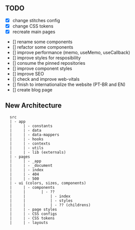 ## TODO
- [x] change stitches config
- [x] change CSS tokens
- [x] recreate main pages
- [] rename some components
- [] refactor some components
- [] improve performance (memo, useMemo, useCallback)
- [] improve styles for resposibility
- [] consume the pinned repositories
- [] improve component styles
- [] improve SEO
- [] check and improve web-vitals
- [] finish to internationalize the website (PT-BR and EN)
- [] create blog page

## New Architecture

```
  src
  | - app
  |     | - constants
  |     | - data
  |     | - data-mappers
  |     | - hooks
  |     | - contexts
  |     | - utils
  |     | - lib (externals)
  | - pages
  |     | - _app
  |     | - _document
  |     | - index
  |     | - 404
  |     | - 500
  | - ui (colors, sizes, components)
  |     | - components
  |     |       | - ??
  |     |           | - index
  |     |           | - styles
  |     |           | - ?? (childrens)
  |     | - page styles
  |     | - CSS configs
  |     | - CSS tokens
  |     | - layouts
```